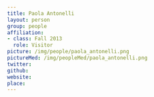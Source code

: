 ```yaml
---
title: Paola Antonelli
layout: person
group: people
affiliation:
- class: Fall 2013
  role: Visitor
picture: /img/people/paola_antonelli.png
pictureMed: /img/peopleMed/paola_antonelli.png
twitter:
github:
website:
place:
---
```

